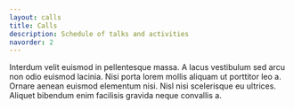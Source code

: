 ```yaml
---
layout: calls
title: Calls
description: Schedule of talks and activities
navorder: 2
---
```


Interdum velit euismod in pellentesque massa. A lacus vestibulum sed arcu non odio euismod lacinia. Nisi porta lorem mollis aliquam ut porttitor leo a. Ornare aenean euismod elementum nisi. Nisl nisi scelerisque eu ultrices. Aliquet bibendum enim facilisis gravida neque convallis a.

